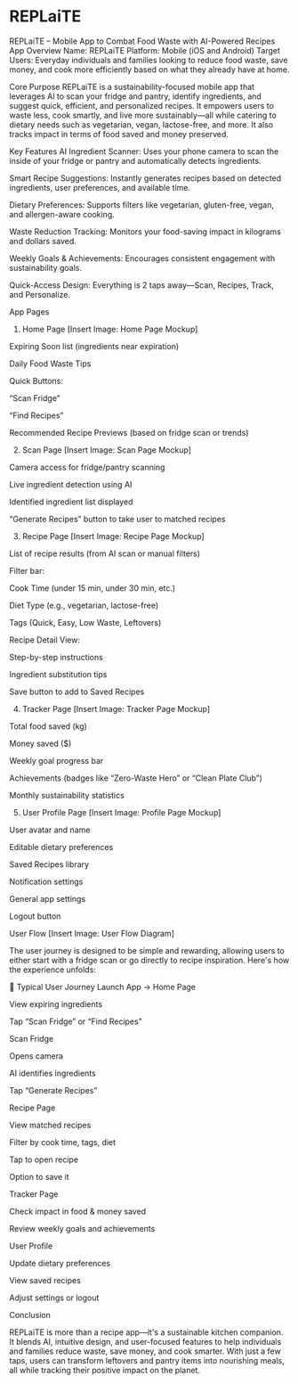 # REPLaiTE
REPLaiTE – Mobile App to Combat Food Waste with AI-Powered Recipes
App Overview
Name: REPLaiTE
Platform: Mobile (iOS and Android)
Target Users: Everyday individuals and families looking to reduce food waste, save money, and cook more efficiently based on what they already have at home.

Core Purpose
REPLaiTE is a sustainability-focused mobile app that leverages AI to scan your fridge and pantry, identify ingredients, and suggest quick, efficient, and personalized recipes. It empowers users to waste less, cook smartly, and live more sustainably—all while catering to dietary needs such as vegetarian, vegan, lactose-free, and more. It also tracks impact in terms of food saved and money preserved.

Key Features
AI Ingredient Scanner: Uses your phone camera to scan the inside of your fridge or pantry and automatically detects ingredients.

Smart Recipe Suggestions: Instantly generates recipes based on detected ingredients, user preferences, and available time.

Dietary Preferences: Supports filters like vegetarian, gluten-free, vegan, and allergen-aware cooking.

Waste Reduction Tracking: Monitors your food-saving impact in kilograms and dollars saved.

Weekly Goals & Achievements: Encourages consistent engagement with sustainability goals.

Quick-Access Design: Everything is 2 taps away—Scan, Recipes, Track, and Personalize.

App Pages
1. Home Page
[Insert Image: Home Page Mockup]

Expiring Soon list (ingredients near expiration)

Daily Food Waste Tips

Quick Buttons:

“Scan Fridge”

“Find Recipes”

Recommended Recipe Previews (based on fridge scan or trends)

2. Scan Page
[Insert Image: Scan Page Mockup]

Camera access for fridge/pantry scanning

Live ingredient detection using AI

Identified ingredient list displayed

“Generate Recipes” button to take user to matched recipes

3. Recipe Page
[Insert Image: Recipe Page Mockup]

List of recipe results (from AI scan or manual filters)

Filter bar:

Cook Time (under 15 min, under 30 min, etc.)

Diet Type (e.g., vegetarian, lactose-free)

Tags (Quick, Easy, Low Waste, Leftovers)

Recipe Detail View:

Step-by-step instructions

Ingredient substitution tips

Save button to add to Saved Recipes

4. Tracker Page
[Insert Image: Tracker Page Mockup]

Total food saved (kg)

Money saved ($)

Weekly goal progress bar

Achievements (badges like “Zero-Waste Hero” or “Clean Plate Club”)

Monthly sustainability statistics

5. User Profile Page
[Insert Image: Profile Page Mockup]

User avatar and name

Editable dietary preferences

Saved Recipes library

Notification settings

General app settings

Logout button

User Flow
[Insert Image: User Flow Diagram]

The user journey is designed to be simple and rewarding, allowing users to either start with a fridge scan or go directly to recipe inspiration. Here's how the experience unfolds:

🔁 Typical User Journey
Launch App → Home Page

View expiring ingredients

Tap “Scan Fridge” or “Find Recipes”

Scan Fridge

Opens camera

AI identifies ingredients

Tap “Generate Recipes”

Recipe Page

View matched recipes

Filter by cook time, tags, diet

Tap to open recipe

Option to save it

Tracker Page

Check impact in food & money saved

Review weekly goals and achievements

User Profile

Update dietary preferences

View saved recipes

Adjust settings or logout

Conclusion

REPLaiTE is more than a recipe app—it's a sustainable kitchen companion. It blends AI, intuitive design, and user-focused features to help individuals and families reduce waste, save money, and cook smarter. With just a few taps, users can transform leftovers and pantry items into nourishing meals, all while tracking their positive impact on the planet.
